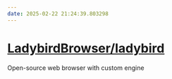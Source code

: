 ```yaml
---
date: 2025-02-22 21:24:39.803298
---
```


# [LadybirdBrowser/ladybird](https://github.com/LadybirdBrowser/ladybird)

Open-source web browser with custom engine